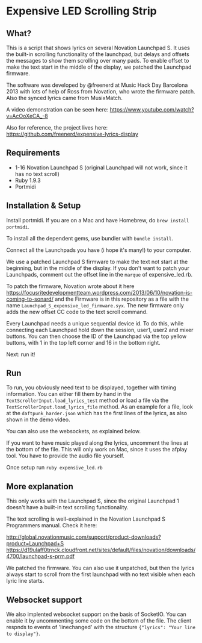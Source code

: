# Expensive LED Scrolling Strip

## What?
This is a script that shows lyrics on several Novation Launchpad S. It uses the built-in scrolling functionality of the launchpad, but delays and offsets the messages to show them scrolling over many pads. To enable offset to make the text start in the middle of the display, we patched the Launchpad firmware.

The software was developed by @freenerd at Music Hack Day Barcelona 2013 with lots of help of Ross from Novation, who wrote the firmware patch. Also the synced lyrics came from MusixMatch.

A video demonstration can be seen here:
https://www.youtube.com/watch?v=AcOoXeCA_-8

Also for reference, the project lives here:
https://github.com/freenerd/expensive-lyrics-display

## Requirements

  * 1-16 Novation Launchpad S (original Launchpad will not work, since it has no text scroll)
  * Ruby 1.9.3
  * Portmidi

## Installation & Setup
  Install portmidi. If you are on a Mac and have Homebrew, do `brew install portmidi`.

  To install all the dependent gems, use bundler with `bundle install`.

  Connect all the Launchpads you have (i hope it's many!) to your computer.
  
  We use a patched Launchpad S firmware to make the text not start at the beginning, but in the middle of the display. If you don't want to patch your Launchpads, comment out the offset line in the `marque` of expensive_led.rb.

  To patch the firmware, Novation wrote about it here https://focusritedevelopmentteam.wordpress.com/2013/06/10/novation-is-coming-to-sonard/ and the Firmware is in this repository as a file with the name `Launchpad_S_expensive_led_firmware.syx`. The new firmware only adds the new offset CC code to the text scroll command.

  Every Launchpad needs a unique sequential device id. To do this, while connecting each Launchpad hold down the session, user1, user2 and mixer buttons. You can then choose the ID of the Launchpad via the top yellow buttons, with 1 in the top left corner and 16 in the bottom right.

  Next: run it!

## Run
  To run, you obviously need text to be displayed, together with timing information. You can either fill them by hand in the `TextScrollerInput.load_lyrics_test` method or load a file via the `TextScrollerInput.load_lyrics_file` method. As an example for a file, look at the `daftpunk_harder.json` which has the first lines of the lyrics, as also shown in the demo video.

  You can also use the websockets, as explained below.

  If you want to have music played along the lyrics, uncomment the lines at the bottom of the file. This will only work on Mac, since it uses the afplay tool. You have to provide the audio file yourself.

  Once setup run `ruby expensive_led.rb`

## More explanation
This only works with the Launchpad S, since the original Launchpad 1 doesn't have a built-in text scrolling functionality.

The text scrolling is well-explained in the Novation Launchpad S Programmers manual. Check it here:

http://global.novationmusic.com/support/product-downloads?product=Launchpad+S
https://d19ulaff0trnck.cloudfront.net/sites/default/files/novation/downloads/4700/launchpad-s-prm.pdf

We patched the firmware. You can also use it unpatched, but then the lyrics always start to scroll from the first launchpad with no text visible when each lyric line starts.

## Websocket support
We also implented websocket support on the basis of SocketIO. You can enable it by uncommenting some code on the bottom of the file. The client respnds to events of 'linechanged' with the structure `{"lyrics": "Your line to display"}`.
